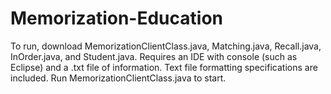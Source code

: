# Memorization-Education

To run, download MemorizationClientClass.java, Matching.java, Recall.java, InOrder.java, and Student.java. Requires an IDE with console (such as Eclipse) and a .txt file of information. Text file formatting specifications are included. Run MemorizationClientClass.java to start. 
